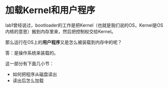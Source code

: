 # 加载Kernel和用户程序

lab1曾经说过，bootloader的工作是把Kernel（也就是我们说的OS，Kernel是OS内核的意思）搬到内存里来，然后把控制权交给Kernel。

那么运行在OS上的**用户程序**又是怎么被装载到内存中的呢？

答：是操作系统来装载的。

这一部分有下面几小节：

* 如何把程序从磁盘读出
* 读出后怎么加载

